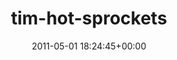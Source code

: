---
title:		"tim-hot-sprockets"
mediatype:		"upload"
description:		"TBC"
date:		"2011-05-01 18:24:45+00:00"
album:		"music"
filename:		"tim-hot-sprockets.md"
series:		""
cl_public_id:		"music/tim-hot-sprockets"
cl_version:		1497004910
format:		"tiff"
bytes:		7885960
width:		2560
height:		1440
exposure_mode:		"Manual"
program:		"Manual"
aperture:		"6.3"
focal_length:		"95.0 mm"
iso:		"3200"
shutter_speed:		"1/200"
metering:		"Multi-segment"
flash:		"Off, Did not fire"
white_balance:		"Custom"
colour_temp:		"7700"
has_crop:		"false"
orientation:		"Horizontal (normal)"
camera_model:		"NIKON D7000"
lens_info:		"18-200mm f/3.5-5.6"
artist:		"No artist info"
x_resolution:		"300"
y_resolution:		"300"
---